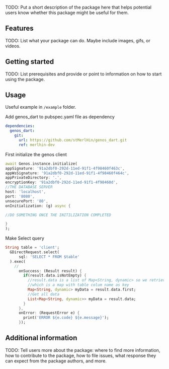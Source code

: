 
<!-- 
This README describes the package. If you publish this package to pub.dev,
this README's contents appear on the landing page for your package.

For information about how to write a good package README, see the guide for
[writing package pages](https://dart.dev/guides/libraries/writing-package-pages). 

For general information about developing packages, see the Dart guide for
[creating packages](https://dart.dev/guides/libraries/create-library-packages)
and the Flutter guide for
[developing packages and plugins](https://flutter.dev/developing-packages). 
-->

TODO: Put a short description of the package here that helps potential users
know whether this package might be useful for them.

## Features

TODO: List what your package can do. Maybe include images, gifs, or videos.

## Getting started

TODO: List prerequisites and provide or point to information on how to
start using the package.

## Usage

Useful example in `/example` folder. 

Add genos_dart to pubspec.yaml file as dependency

```yaml
dependencies:
  genos_dart:
    git:
      url: https://github.com/stMerlHin/genos_dart.git
      ref: merlhin-dev
```

First initialize the genos client

```dart
await Genos.instance.initialize(
appSignature: '91a2dbf0-292d-11ed-91f1-4f98460f463c',
appWsSignature: '91a2dbf0-292d-11ed-91f1-4f98460f464c',
appPrivateDirectory: '.',
encryptionKey: '91a2dbf0-292d-11ed-91f1-4f98460d',
//THE DATABASE SERVER
host: 'localhost',
port: '8080',
unsecurePort: '80',
onInitialization: (g) async {

//DO SOMETHING ONCE THE INITILIZATION COMPLETED

}
);
```
Make Select query

```dart
String table = 'client';
  GDirectRequest.select(
      sql: 'SELECT * FROM $table'
  ).exec(
    //
      onSuccess: (Result result) {
        if(result.data.isNotEmpty) {
          //result.data is a list of Map<String, dynamic> so we retrieve the first element 
          //which is a map with table colum name as key
          Map<String, dynamic> myData = result.data.first;
          //Get all data
          List<Map<String, dynamic>> myData = result.data;
        }
      },
      onError: (RequestError e) {
        print('ERROR ${e.code} ${e.message}');
      });
```

## Additional information

TODO: Tell users more about the package: where to find more information, how to 
contribute to the package, how to file issues, what response they can expect 
from the package authors, and more.
